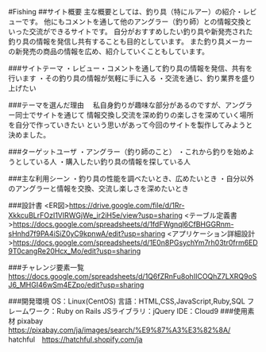 #Fishing
##サイト概要
主な概要としては、釣り具（特にルアー）の紹介・レビューです。 他にもコメントを通して他のアングラー（釣り師）との情報交換といった交流ができるサイトです。 自分がおすすめしたい釣り具や新発売された釣り具の情報を発信し共有することも目的としています。 また釣り具メーカーの新発売の商品の情報を広め、紹介していくこともしています。

###サイトテーマ
・レビュー・コメントを通して釣り具の情報を発信、共有を行います ・その釣り具の情報が気軽に手に入る ・交流を通じ、釣り業界を盛り上げたい

###テーマを選んだ理由
　私自身釣りが趣味な部分があるのですが、アングラー同士でサイトを通じて 情報交換し交流を深め釣りの楽しさを深めていく場所を自分で作っていきたい という思いがあって今回のサイトを製作してみようと決めました。

###ターゲットユーザ
・アングラー（釣り師のこと） ・これから釣りを始めようとしている人 ・購入したい釣り具の情報を探している人

###主な利用シーン
・釣り具の性能を調べたいとき、広めたいとき ・自分以外のアングラーと情報を交換、交流し楽しさを深めたいとき

###設計書
<ER図>https://drive.google.com/file/d/1Rr-XkkcuBLrFOzI1VIRWGjWe_ir2iH5e/view?usp=sharing 
<テーブル定義書>https://docs.google.com/spreadsheets/d/1fdFWgnql6CfBHGGRnm-sHnhd7f9PA4iSiZ0yC9kpnwA/edit?usp=sharing
<アプリケーション詳細設計>https://docs.google.com/spreadsheets/d/1E0n8PGsychYm7rh03tr0frm6ED9T0cangRe20Hcx_Mo/edit?usp=sharing

###チャレンジ要素一覧
https://docs.google.com/spreadsheets/d/1Q6fZRnFu8ohIICOQhZ7LXRQ9oSJ6_MHGI46wSm4EZpo/edit?usp=sharing

###開発環境
OS：Linux(CentOS)
言語：HTML,CSS,JavaScript,Ruby,SQL
フレームワーク：Ruby on Rails
JSライブラリ：jQuery
IDE：Cloud9
###使用素材
pixabay　https://pixabay.com/ja/images/search/%E9%87%A3%E3%82%8A/ hatchful　https://hatchful.shopify.com/ja